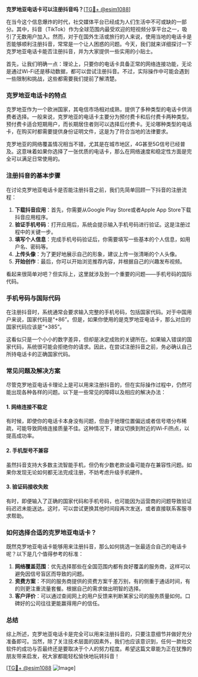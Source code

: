 **克罗地亚电话卡可以注册抖音吗？**[[TG💪+ @esim1088](https://t.me/s/esim1088)]

在当今这个信息爆炸的时代，社交媒体平台已经成为人们生活中不可或缺的一部分。其中，抖音（TikTok）作为全球范围内最受欢迎的短视频分享平台之一，吸引了无数用户加入。然而，对于在国外生活或旅行的人来说，使用当地的电话卡是否能够顺利注册抖音，常常是一个让人困惑的问题。今天，我们就来详细探讨一下克罗地亚电话卡能否注册抖音，并为大家提供一些实用的小贴士。

首先，让我们明确一点：理论上，只要你的电话卡具备正常的网络连接功能，无论是通过Wi-Fi还是移动数据，都可以尝试注册抖音。不过，实际操作中可能会遇到一些限制和挑战，这些都需要我们提前了解清楚。

### **克罗地亚电话卡的特点**

克罗地亚作为一个欧洲国家，其电信市场相对成熟，提供了多种类型的电话卡供消费者选择。一般来说，克罗地亚的电话卡主要分为预付费卡和后付费卡两种类型。预付费卡适合短期用户，而长期居住者则可以选择后付费卡。无论哪种类型的电话卡，在购买时都需要提供身份证明文件，这是为了符合当地的法律要求。

克罗地亚的网络覆盖情况相当不错，尤其是在城市地区，4G甚至5G信号已经普及。这意味着如果你选择了一张优质的电话卡，那么在网络速度和稳定性方面是完全可以满足日常使用的。

### **注册抖音的基本步骤**

在讨论克罗地亚电话卡是否能注册抖音之前，我们先简单回顾一下抖音的注册流程：

1. **下载抖音应用**：首先，你需要从Google Play Store或者Apple App Store下载抖音应用程序。
2. **验证手机号码**：打开应用后，系统会提示输入手机号码进行验证。这是注册过程中的关键一步。
3. **填写个人信息**：完成手机号码验证后，你需要填写一些基本的个人信息，如用户名、密码等。
4. **上传头像**：为了更好地展示自己的形象，建议上传一张清晰的个人头像。
5. **开始创作**：最后，你可以开始浏览推荐内容，并根据自己的兴趣发布视频。

看起来很简单对吧？但实际上，这里就涉及到一个重要的问题——手机号码的国际代码。

### **手机号码与国际代码**

在注册抖音时，系统通常会要求输入完整的手机号码，包括国家代码。对于中国用户来说，国家代码是“+86”。但是，如果你使用的是克罗地亚电话卡，那么对应的国家代码应该是“+385”。

这看似只是一个小小的数字差异，但却是决定成败的关键所在。如果输入错误的国家代码，系统很可能会拒绝你的请求。因此，在尝试注册抖音之前，务必确认自己所持电话卡的正确国家代码。

### **常见问题及解决方案**

尽管克罗地亚电话卡理论上是可以用来注册抖音的，但在实际操作过程中，仍然可能出现各种各样的问题。以下是一些常见的障碍以及相应的解决办法：

#### **1. 网络连接不稳定**
有时候，即使你的电话卡本身没有问题，但由于地理位置偏远或者信号塔分布稀疏，可能导致网络连接质量不佳。这种情况下，建议切换到附近的Wi-Fi热点，以提高成功率。

#### **2. 手机型号不兼容**
虽然抖音支持大多数主流智能手机，但仍有少数老款设备可能存在兼容性问题。如果你发现无论如何都无法完成注册，不妨考虑升级手机硬件。

#### **3. 验证码接收失败**
有时，即便输入了正确的国家代码和手机号码，也可能因为运营商的问题导致验证码迟迟未能送达。这时，可以尝试更换其他时间段再次发送，或者直接联系客服寻求帮助。

### **如何选择合适的克罗地亚电话卡？**

既然克罗地亚电话卡能够用来注册抖音，那么如何挑选一张最适合自己的电话卡呢？以下是几个值得参考的标准：

1. **网络覆盖范围**：优先选择那些在全国范围内都有良好覆盖的服务商，这样可以避免因信号盲区而导致的问题。
2. **资费方案**：不同的服务商提供的资费方案千差万别，有的侧重于通话时间，有的则更注重流量套餐。根据自己的需求做出明智的选择。
3. **客户评价**：可以通过查阅网上的用户反馈来判断某家公司的服务质量如何。口碑好的公司往往更能赢得用户的信任。

### **总结**

综上所述，克罗地亚电话卡是完全可以用来注册抖音的，只要注意细节并做好充分准备即可。当然，除了关注技术层面的因素外，我们也应该意识到，任何一款社交软件的成功与否最终还是要取决于个人的努力程度。希望这篇文章能为正在犹豫的朋友带来启发，祝大家都能轻松愉快地玩转抖音！

[[TG💪+ @esim1088](https://t.me/s/esim1088) ![Image](https://i.postimg.cc/4NQfJmqS/Snipaste-2025-05-13-00-14-12.png)]